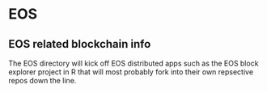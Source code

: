 EOS
================

EOS related blockchain info
---------------------------

The EOS directory will kick off EOS distributed apps such as the EOS block explorer project in R that will most probably fork into their own repsective repos down the line.
